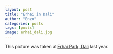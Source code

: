```yaml
---
layout: post
title: "Erhai in Dali"
author: "Enzo"
categories: posts
tags: [posts]
image: erhai_dali.jpg
---
```


This picture was taken at [Erhai Park, Dali](https://www.google.com/maps/@25.6092729,100.2613973,15.5z) last year.

